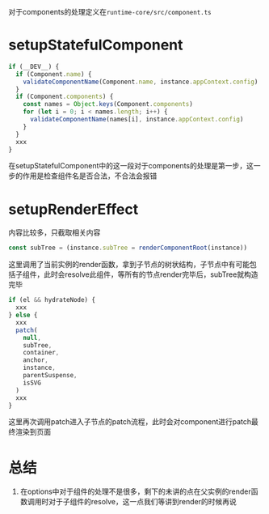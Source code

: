 对于components的处理定义在`runtime-core/src/component.ts`

# setupStatefulComponent

```js
if (__DEV__) {
  if (Component.name) {
    validateComponentName(Component.name, instance.appContext.config)
  }
  if (Component.components) {
    const names = Object.keys(Component.components)
    for (let i = 0; i < names.length; i++) {
      validateComponentName(names[i], instance.appContext.config)
    }
  }
  xxx
}
```

在setupStatefulComponent中的这一段对于components的处理是第一步，这一步的作用是检查组件名是否合法，不合法会报错

# setupRenderEffect

内容比较多，只截取相关内容

```js
const subTree = (instance.subTree = renderComponentRoot(instance))
```

这里调用了当前实例的render函数，拿到子节点的树状结构，子节点中有可能包括子组件，此时会resolve此组件，等所有的节点render完毕后，subTree就构造完毕

```js
if (el && hydrateNode) {
  xxx
} else {
  xxx
  patch(
    null,
    subTree,
    container,
    anchor,
    instance,
    parentSuspense,
    isSVG
  )
  xxx
}
```

这里再次调用patch进入子节点的patch流程，此时会对component进行patch最终渲染到页面

# 总结

1. 在options中对于组件的处理不是很多，剩下的未讲的点在父实例的render函数调用时对于子组件的resolve，这一点我们等讲到render的时候再说